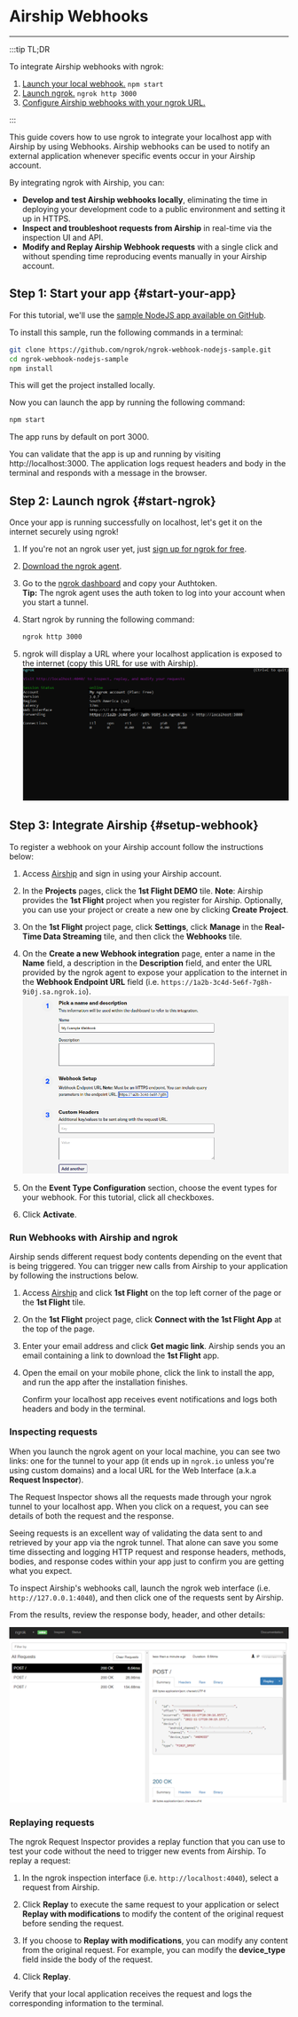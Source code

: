 # Airship Webhooks
------------

:::tip TL;DR

To integrate Airship webhooks with ngrok:
1. [Launch your local webhook.](#start-your-app) `npm start`
1. [Launch ngrok.](#start-ngrok) `ngrok http 3000`
1. [Configure Airship webhooks with your ngrok URL.](#setup-webhook)

:::


This guide covers how to use ngrok to integrate your localhost app with Airship by using Webhooks.
Airship webhooks can be used to notify an external application whenever specific events occur in your Airship account. 

By integrating ngrok with Airship, you can:

- **Develop and test Airship webhooks locally**, eliminating the time in deploying your development code to a public environment and setting it up in HTTPS.
- **Inspect and troubleshoot requests from Airship** in real-time via the inspection UI and API.
- **Modify and Replay Airship Webhook requests** with a single click and without spending time reproducing events manually in your Airship account.


## **Step 1**: Start your app {#start-your-app}

For this tutorial, we'll use the [sample NodeJS app available on GitHub](https://github.com/ngrok/ngrok-webhook-nodejs-sample). 

To install this sample, run the following commands in a terminal:

```bash
git clone https://github.com/ngrok/ngrok-webhook-nodejs-sample.git
cd ngrok-webhook-nodejs-sample
npm install
```

This will get the project installed locally.

Now you can launch the app by running the following command: 

```bash
npm start
```

The app runs by default on port 3000. 

You can validate that the app is up and running by visiting http://localhost:3000. The application logs request headers and body in the terminal and responds with a message in the browser.


## **Step 2**: Launch ngrok {#start-ngrok}

Once your app is running successfully on localhost, let's get it on the internet securely using ngrok! 

1. If you're not an ngrok user yet, just [sign up for ngrok for free](https://ngrok.com/signup).

1. [Download the ngrok agent](https://ngrok.com/download).

1. Go to the [ngrok dashboard](https://dashboard.ngrok.com) and copy your Authtoken. <br />
    **Tip:** The ngrok agent uses the auth token to log into your account when you start a tunnel.
    
1. Start ngrok by running the following command:
    ```bash
    ngrok http 3000
    ```

1. ngrok will display a URL where your localhost application is exposed to the internet (copy this URL for use with Airship).
    ![ngrok agent running](/img/integrations/launch_ngrok_tunnel.png)


## **Step 3**: Integrate  Airship {#setup-webhook}

To register a webhook on your Airship account follow the instructions below:

1. Access [Airship](https://www.airship.com/) and sign in using your Airship account.

1. In the **Projects** pages, click the **1st Flight DEMO** tile.
    **Note**: Airship provides the **1st Flight** project when you register for Airship. Optionally, you can use your project or create a new one by clicking **Create Project**.

1. On the **1st Flight** project page, click **Settings**, click **Manage** in the **Real-Time Data Streaming** tile, and then click the **Webhooks** tile.

1. On the **Create a new Webhook integration** page, enter a name in the **Name** field, a description in the **Description** field, and enter the URL provided by the ngrok agent to expose your application to the internet in the **Webhook Endpoint URL** field (i.e. `https://1a2b-3c4d-5e6f-7g8h-9i0j.sa.ngrok.io`).
    ![airship URL to Publish](img/ngrok_url_configuration_airship.png)

1. On the **Event Type Configuration** section, choose the event types for your webhook. For this tutorial, click all checkboxes.

1. Click **Activate**.


### Run Webhooks with Airship and ngrok

Airship sends different request body contents depending on the event that is being triggered.
You can trigger new calls from Airship to your application by following the instructions below.

1. Access [Airship](https://www.airship.com) and click **1st Flight** on the top left corner of the page or the **1st Flight** tile.

1. On the **1st Flight** project page, click **Connect with the 1st Flight App** at the top of the page.

1. Enter your email address and click **Get magic link**. Airship sends you an email containing a link to download the **1st Flight** app. 

1. Open the email on your mobile phone, click the link to install the app, and run the app after the installation finishes.

    Confirm your localhost app receives event notifications and logs both headers and body in the terminal.


### Inspecting requests

When you launch the ngrok agent on your local machine, you can see two links: one for the tunnel to your app (it ends up in `ngrok.io` unless you're using custom domains) and a local URL for the Web Interface (a.k.a **Request Inspector**).

The Request Inspector shows all the requests made through your ngrok tunnel to your localhost app. When you click on a request, you can see details of both the request and the response.

Seeing requests is an excellent way of validating the data sent to and retrieved by your app via the ngrok tunnel. That alone can save you some time dissecting and logging HTTP request and response headers, methods, bodies, and response codes within your app just to confirm you are getting what you expect.

To inspect Airship's webhooks call, launch the ngrok web interface (i.e. `http://127.0.0.1:4040`), and then click one of the requests sent by Airship.

From the results, review the response body, header, and other details:

![ngrok Request Inspector](img/ngrok_introspection_airship_webhooks.png)


### Replaying requests

The ngrok Request Inspector provides a replay function that you can use to test your code without the need to trigger new events from Airship. To replay a request:

1. In the ngrok inspection interface (i.e. `http://localhost:4040`), select a request from Airship.

1. Click **Replay** to execute the same request to your application or select **Replay with modifications** to modify the content of the original request before sending the request.

1. If you choose to **Replay with modifications**, you can modify any content from the original request. For example, you can modify the **device_type** field inside the body of the request.

1. Click **Replay**.

Verify that your local application receives the request and logs the corresponding information to the terminal.


